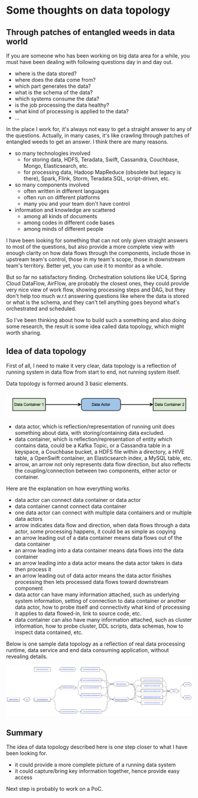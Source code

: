 # Some thoughts on data topology

## Through patches of entangled weeds in data world

If you are someone who has been working on big data area for a while, you must have been dealing with following questions day in and day out. 

- where is the data stored?
- where does the data come from?
- which part generates the data?
- what is the schema of the data?
- which systems consume the data?
- is the job processing the data healthy?
- what kind of processing is applied to the data?
- ...

In the place I work for, it's always not easy to get a straight answer to any of the questions. Actually, in many cases, it's like crawling 
through patches of entangled weeds to get an answer. I think there are many reasons.
- so many technologies involved
  - for storing data, HDFS, Teradata, Swift, Cassandra, Couchbase, Mongo, Elasticsearch, etc.
  - for processing data, Hadoop MapReduce (obsolete but legacy is there), Spark, Flink, Storm, Teradata SQL, script-driven, etc.
- so many components involved
  - often written in different languages
  - often run on different platforms
  - many you and your team don't have control
- information and knowledge are scattered
  - among all kinds of documents
  - among codes in different code bases
  - among minds of different people

I have been looking for something that can not only given straight answers to most of the questions, but also provide a more complete view
 with enough clarity on how data flows through the components, include those in upstream team's control, those in my team's scope, those in 
downstream team's territory. Better yet, you can use it to monitor as a whole.

But so far no satisfactory finding. Orchestration solutions like UC4, Spring Cloud DataFlow, AirFlow, are probably the closest ones, 
they could provide very nice view of work flow, showing processing steps and DAG, but they don't help too much w.r.t answering questions 
like where the data is stored or what is the schema, and they can't tell anything goes beyond what's orchestrated and scheduled.

So I've been thinking about how to build such a something and also doing some research, the result is some idea called data topology, which 
might worth sharing. 

## Idea of data topology

First of all, I need to make it very clear, data topology is a reflection of running system in data flow from start to end, not running 
system itself.

Data topology is formed around 3 basic elements.

![](pics/data-actor-and-data-container.png)

- data actor, which is reflection/representation of running unit does something about data, with storing/containing data excluded.
- data container, which is reflection/representation of entity which contains data, could be a Kafka Topic, or a Cassandra table in a 
keyspace, a Couchbase bucket, a HDFS file within a directory, a HIVE table, a OpenSwift container, an Elasticsearch index, a MySQL table, 
etc.
- arrow, an arrow not only represents data flow direction, but also reflects the coupling/connection between two components, either actor or
container.

Here are the explanation on how everything works.
- data actor can connect data container or data actor
- data container cannot connect data container
- one data actor can connect with multiple data containers and or multiple data actors
- arrow indicates data flow and direction, when data flows through a data actor, some processing happens, it could be as simple as copying
- an arrow leading out of a data container means data flows out of the data container
- an arrow leading into a data container means data flows into the data container
- an arrow leading into a data actor means the data actor takes in data then process it
- an arrow leading out of data actor means the data actor finishes processing then lets processed data flows toward downstream component
- data actor can have many information attached, such as underlying system information, setting of connection to data container or another 
data actor, how to probe itself and connectivity what kind of processing it applies to data flowed-in, link to source code, etc.
- data container can also have many information attached, such as cluster information, how to probe cluster, DDL scripts, data schemas, 
how to inspect data contained, etc.

Below is one sample data topology as a reflection of real data processing runtime, data service and end data consuming application, without 
revealing details.

![](pics/sample-data-topology.png)

## Summary

The idea of data topology described here is one step closer to what I have been looking for. 
- it could provide a more complete picture of a running data system
- it could capture/bring key information together, hence provide easy access

Next step is probably to work on a PoC.
